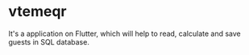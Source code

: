 # vtemeqr

It's a application on Flutter, which will help to read, calculate and save guests in SQL database.
